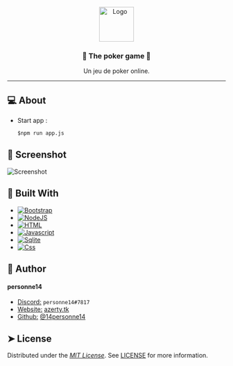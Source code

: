 <!-- PROJECT INFO -->
<br/>
<div align="center">
  <a href="https://github.com/14personne14/poker_projet_nsi">
    <img src="images/logo.png" alt="Logo" width="80" height="80">
  </a>

  <h3 align="center">
    🔵 The poker game 🔵
  </h3>

  <p align="center">
    Un jeu de poker online.
  </p>
</div>

---


<!-- USAGE -->
## 💻 About 

* Start app : 
  ```cmd
  $npm run app.js
  ```


<!-- SCREENSHOT -->
## 📲 Screenshot 
![Screenshot][screenshot]


<!-- BUILT WHIT -->
## 🔧 Built With
* [![Bootstrap][Bootstrap]][Bootstrap-url]
* [![NodeJS][Nodejs]][Nodejs-url]
* [![HTML][Html]][Html-url]
* [![Javascript][Javascript]][Javascript-url]
* [![Sqlite][Sqlite]][Sqlite-url]
* [![Css][Css]][Css-url]


<!-- AUTHOR -->
## 🙇 Author
#### personne14 
- <ins>Discord:</ins> `personne14#7817`
- <ins>Website:</ins> [azerty.tk][Website-url]
- <ins>Github:</ins> [@14personne14][Github-url]


<!-- LICENCE -->
## ➤ License
Distributed under the <ins>*MIT License*</ins>. See [LICENSE][Licence-url] for more information.


<!-- MARKDOWN LINKS & IMAGES -->
<!-- https://shields.io/ -->
[Website-url]: https://azerty.tk/
[Github-url]: https://github.com/14personne14
[Licence-url]: https://en.wikipedia.org/wiki/MIT_License
[screenshot]: images/screenshot.png
[Python]: https://img.shields.io/badge/python-346E9E?style=for-the-badge&logo=python&logoColor=white
[Python-url]: https://python.org/
[Php]: https://img.shields.io/badge/PHP-20232A?style=for-the-badge&logo=php&logoColor=white
[Php-url]: https://php.net/
[Bootstrap]: https://img.shields.io/badge/Bootstrap-563D7C?style=for-the-badge&logo=bootstrap&logoColor=white
[Bootstrap-url]: https://getbootstrap.com/
[JQuery]: https://img.shields.io/badge/jQuery-0769AD?style=for-the-badge&logo=jquery&logoColor=white
[JQuery-url]: https://jquery.com/
[Nodejs]: https://img.shields.io/badge/Node.JS-499537?style=for-the-badge&logo=node.js&logoColor=white
[Nodejs-url]: https://nodejs.org/ 
[Html]: https://img.shields.io/badge/html-DD4B25?style=for-the-badge&logo=html5&logoColor=white
[Html-url]: https://developer.mozilla.org/fr/docs/Web/HTML
[Javascript]: https://img.shields.io/badge/Javascript-EFD81D?style=for-the-badge&logo=javascript&logoColor=black&textColor=black
[Javascript-url]: https://developer.mozilla.org/fr/docs/Web/JavaScript
[Discordpy]: https://img.shields.io/badge/Discord.py-2D2D2D?style=for-the-badge&logo=discord&logoColor=white
[Discordpy-url]: https://discordpy.readthedocs.io/en/stable/
[Sqlite]: https://img.shields.io/badge/Sqlite-0F7BC8?style=for-the-badge&logo=sqlite&logoColor=white
[Sqlite-url]: https://sqlite.org/
[Css]: https://img.shields.io/badge/Css-214CE5?style=for-the-badge&logo=css3&logoColor=white
[Css-url]: https://developer.mozilla.org/fr/docs/Web/CSS
